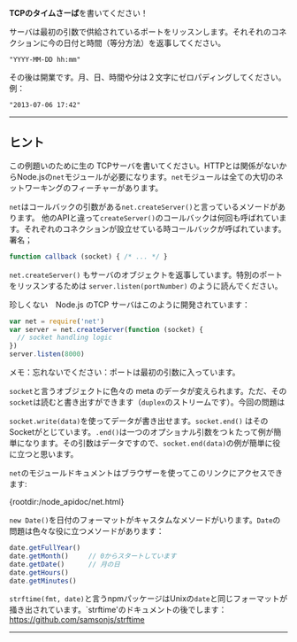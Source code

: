 **TCPのタイムさーば**を書いてください！

サーバは最初の引数で供給されているポートをリッスンします。それそれのコネクションに今の日付と時間（等分方法）を返事してください。

```
"YYYY-MM-DD hh:mm"
```

その後は開業です。月、日、時間や分は２文字にゼロパディングしてください。例：

```
"2013-07-06 17:42"
```

----------------------------------------------------------------------
## ヒント

この例題いのために生の TCPサーバを書いてください。HTTPとは関係がないからNode.jsの`net`モジュールが必要になります。`net`モジュールは全ての大切のネットワーキングのフィーチャーがあります。

`net`はコールバックの引数がある`net.createServer()`と言っているメソードがあります。 他のAPIと違って`createServer()`のコールバックは何回も呼ばれています。それぞれのコネクションが設立せている時コールバックが呼ばれています。署名；

```js
function callback (socket) { /* ... */ }
```

`net.createServer()` もサーバのオブジェクトを返事しています。特別のポートをリッスンするためは `server.listen(portNumber)` のように読んでください。

珍しくない　Node.js のTCP サーバはこのように開発されています：

```js
var net = require('net')
var server = net.createServer(function (socket) {
  // socket handling logic
})
server.listen(8000)
```

メモ：忘れないでください：ポートは最初の引数に入っています。

`socket`と言うオブジェクトに色々の meta のデータが変えられます。ただ、その`socket`は読むと書き出すができます（`duplex`のストリームです）。今回の問題は

`socket.write(data)`を使ってデータが書き出せます。`socket.end()` はそのSocketがとじています。`.end()`は一つのオプショナル引数をつｋたって例が簡単になります。その引数はデータですので、`socket.end(data)`の例が簡単に役に立つと思います。 

`net`のモジュールドキュメントはブラウザーを使ってこのリンクにアクセスできます:

  {rootdir:/node_apidoc/net.html}

`new Date()`を日付のフォーマットがキャスタムなメソードがいります。`Date`の問題は色々な役に立つメソードがあります：

```js
date.getFullYear()
date.getMonth()     // 0からスタートしています
date.getDate()      // 月の日
date.getHours()
date.getMinutes()
```

`strftime(fmt, date)`と言うnpmパッケージはUnixの`date`と同じフォーマットが掻き出されています。`strftime'のドキュメントの後でします：https://github.com/samsonjs/strftime

----------------------------------------------------------------------
